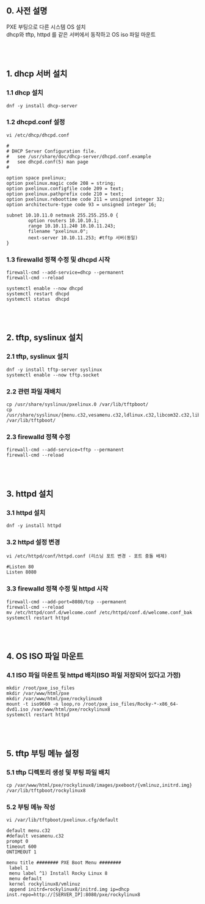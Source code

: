 ## 0. 사전 설명
PXE 부팅으로 다른 시스템 OS 설치<br>
dhcp와 tftp, httpd 를 같은 서버에서 동작하고 OS iso 파일 마운트

<br><br>
## 1. dhcp 서버 설치
### 1.1 dhcp 설치
```
dnf -y install dhcp-server
```
### 1.2 dhcpd.conf 설정
```
vi /etc/dhcp/dhcpd.conf

#
# DHCP Server Configuration file.
#   see /usr/share/doc/dhcp-server/dhcpd.conf.example
#   see dhcpd.conf(5) man page
#

option space pxelinux;
option pxelinux.magic code 208 = string;
option pxelinux.configfile code 209 = text;
option pxelinux.pathprefix code 210 = text;
option pxelinux.reboottime code 211 = unsigned integer 32;
option architecture-type code 93 = unsigned integer 16;

subnet 10.10.11.0 netmask 255.255.255.0 {
        option routers 10.10.10.1;
        range 10.10.11.240 10.10.11.243;
        filename "pxelinux.0";
        next-server 10.10.11.253; #tftp 서버(동일)
}
```
### 1.3 firewalld 정책 수정 및 dhcpd 시작
```
firewall-cmd --add-service=dhcp --permanent
firewall-cmd --reload

systemctl enable --now dhcpd
systemctl restart dhcpd
systemctl status  dhcpd
```
<br><br>
## 2. tftp, syslinux 설치
### 2.1 tftp, syslinux 설치
```
dnf -y install tftp-server syslinux
systemctl enable --now tftp.socket
```

### 2.2 관련 파일 재배치
```
cp /usr/share/syslinux/pxelinux.0 /var/lib/tftpboot/
cp /usr/share/syslinux/{menu.c32,vesamenu.c32,ldlinux.c32,libcom32.c32,libutil.c32} /var/lib/tftpboot/
```

### 2.3 firewalld 정책 수정
```
firewall-cmd --add-service=tftp --permanent
firewall-cmd --reload
```
<br><br>
## 3. httpd 설치
### 3.1 httpd 설치
```
dnf -y install httpd
```

### 3.2 httpd 설정 변경
```
vi /etc/httpd/conf/httpd.conf (리스닝 포트 변경 - 포트 충돌 배제)

#Listen 80
Listen 8080
```

### 3.3 firewalld 정책 수정 및 httpd 시작
```
firewall-cmd --add-port=8080/tcp --permanent
firewall-cmd --reload
mv /etc/httpd/conf.d/welcome.conf /etc/httpd/conf.d/welcome.conf_bak
systemctl restart httpd
```
<br><br>
## 4. OS ISO 파일 마운트
### 4.1 ISO 파일 마운트 및 httpd 배치(ISO 파일 저장되어 있다고 가정)
```
mkdir /root/pxe_iso_files
mkdir /var/www/html/pxe
mkdir /var/www/html/pxe/rockylinux8
mount -t iso9660 -o loop,ro /root/pxe_iso_files/Rocky-*-x86_64-dvd1.iso /var/www/html/pxe/rockylinux8
systemctl restart httpd
```
<br><br>
## 5. tftp 부팅 메뉴 설정
### 5.1 tftp 디렉토리 생성 및 부팅 파일 배치
```
cp /var/www/html/pxe/rockylinux8/images/pxeboot/{vmlinuz,initrd.img} /var/lib/tftpboot/rockylinux8
```
### 5.2 부팅 메뉴 작성
```
vi /var/lib/tftpboot/pxelinux.cfg/default

default menu.c32
#default vesamenu.c32
prompt 0
timeout 600
ONTIMEOUT 1

menu title ######## PXE Boot Menu ########
 label 1
 menu label ^1) Install Rocky Linux 8
 menu default
 kernel rockylinux8/vmlinuz
 append initrd=rockylinux8/initrd.img ip=dhcp inst.repo=http://[SERVER_IP]:8080/pxe/rockylinux8

```


